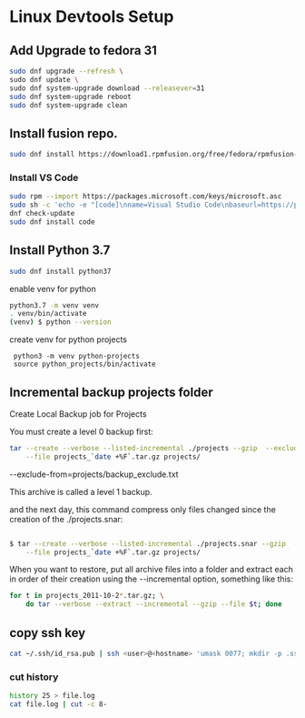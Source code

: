 # Linux Devtools Setup

## Add Upgrade to fedora 31

````bash
sudo dnf upgrade --refresh \
sudo dnf update \
sudo dnf system-upgrade download --releasever=31 
sudo dnf system-upgrade reboot 
sudo dnf system-upgrade clean
````

## Install fusion repo.

````bash
sudo dnf install https://download1.rpmfusion.org/free/fedora/rpmfusion-free-release-$(rpm -E %fedora).noarch.rpm
````

### Install VS Code

````bash 
sudo rpm --import https://packages.microsoft.com/keys/microsoft.asc
sudo sh -c 'echo -e "[code]\nname=Visual Studio Code\nbaseurl=https://packages.microsoft.com/yumrepos/vscode\nenabled=1\ngpgcheck=1\ngpgkey=https://packages.microsoft.com/keys/microsoft.asc" > /etc/yum.repos.d/vscode.repo'
dnf check-update
sudo dnf install code
````

## Install Python 3.7 

````bash
sudo dnf install python37
````

enable venv for python

````bash
python3.7 -m venv venv
. venv/bin/activate
(venv) $ python --version
````


create venv for python projects

````code
 python3 -m venv python-projects
 source python_projects/bin/activate
 ````



## Incremental backup projects folder  

Create Local Backup job for Projects 

You must create a level 0 backup first:

````bash
tar --create --verbose --listed-incremental ./projects --gzip  --exclude-from=projects/backup_exclude.txt \
    --file projects_`date +%F`.tar.gz projects/
````
--exclude-from=projects/backup_exclude.txt 

This archive is called a level 1 backup.

and the next day, this command compress only files changed since the creation of the ./projects.snar:

````bash

$ tar --create --verbose --listed-incremental ./projects.snar --gzip  --exclude-from=projects/backup_exclude.txt \
    --file projects_`date +%F`.tar.gz projects/
````


When you want to restore, put all archive files into a folder and extract each in order of their creation using the --incremental option, something like this:

````bash
for t in projects_2011-10-2*.tar.gz; \
    do tar --verbose --extract --incremental --gzip --file $t; done

````

## copy ssh key

````bash
cat ~/.ssh/id_rsa.pub | ssh <user>@<hostname> 'umask 0077; mkdir -p .ssh; cat >> .ssh/authorized_keys && echo "Key copied"'

````
### cut history

```bash
history 25 > file.log
cat file.log | cut -c 8-
```
